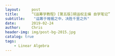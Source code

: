 ```yaml
---
layout:     post
title:      “《运筹学教程》[第五版]胡运权主编 自学笔记”
subtitle:    "运筹于帷幄之中，决胜千里之外"
date:       2019-02-24
author:     Chris
header-img: img/post-bg-2015.jpg
catalog: true
tags:
    - Linear Algebra
---
```


